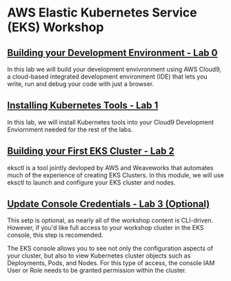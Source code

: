 # AWS Elastic Kubernetes Service (EKS) Workshop

## [Building your Development Environment - Lab 0](./0-build-your-development-environment)

In this lab we will build your development envivronment using AWS Cloud9, a cloud-based integrated development environment (IDE) that lets you write, run and debug your code with just a browser.

## [Installing Kubernetes Tools - Lab 1](./1-install-kubernetes-tools)

In this lab, we will install Kubernetes tools into your Cloud9 Development Enviornment needed for the rest of the labs.

## [Building your First EKS Cluster - Lab 2](./2-build-eks-cluster-eksctl)

eksctl is a tool jointly devloped by AWS and Weaveworks that automates much of the experience of creating EKS Clusters. In this module, we will use eksctl to launch and configure your EKS cluster and nodes.

## [Update Console Credentials - Lab 3 (Optional)](./3-update-console-credentials)

This setp is optional, as nearly all of the workshop content is CLI-driven. However, if you'd like full access to your workshop cluster in the EKS console, this step is recomended.

The EKS console allows you to see not only the configuration aspects of your cluster, but also to view Kubernetes cluster objects such as Deployments, Pods, and Nodes. For this type of access, the console IAM User or Role needs to be granted permission within the cluster.
